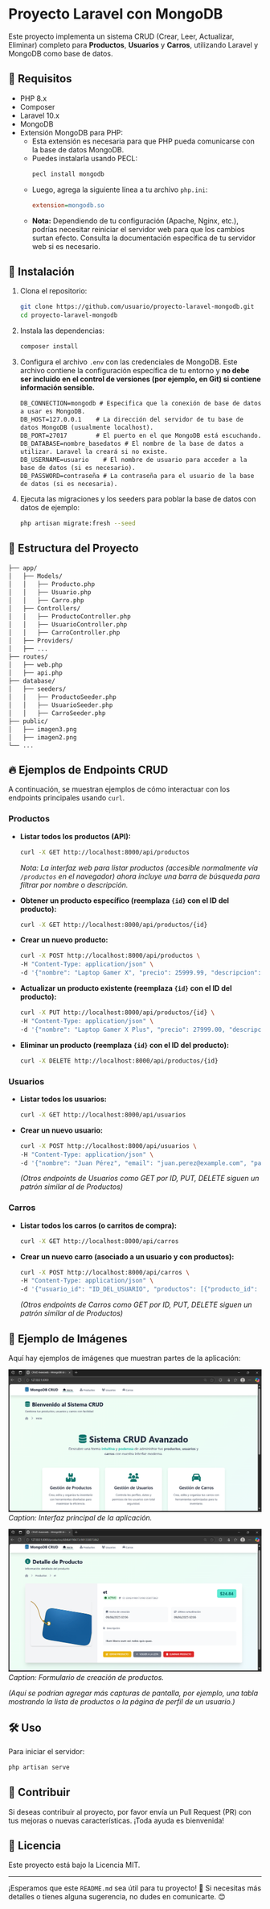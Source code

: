 # Proyecto Laravel con MongoDB

Este proyecto implementa un sistema CRUD (Crear, Leer, Actualizar, Eliminar) completo para **Productos**, **Usuarios** y **Carros**, utilizando Laravel y MongoDB como base de datos.

## 📌 Requisitos

- PHP 8.x
- Composer
- Laravel 10.x
- MongoDB
- Extensión MongoDB para PHP:
    - Esta extensión es necesaria para que PHP pueda comunicarse con la base de datos MongoDB.
    - Puedes instalarla usando PECL:
      ```sh
      pecl install mongodb
      ```
    - Luego, agrega la siguiente línea a tu archivo `php.ini`:
      ```ini
      extension=mongodb.so
      ```
    - **Nota:** Dependiendo de tu configuración (Apache, Nginx, etc.), podrías necesitar reiniciar el servidor web para que los cambios surtan efecto. Consulta la documentación específica de tu servidor web si es necesario.

## 🚀 Instalación

1. Clona el repositorio:
   ```sh
   git clone https://github.com/usuario/proyecto-laravel-mongodb.git
   cd proyecto-laravel-mongodb
   ```

2. Instala las dependencias:
   ```sh
   composer install
   ```

3. Configura el archivo `.env` con las credenciales de MongoDB. Este archivo contiene la configuración específica de tu entorno y **no debe ser incluido en el control de versiones (por ejemplo, en Git) si contiene información sensible.**
   ```env
   DB_CONNECTION=mongodb # Especifica que la conexión de base de datos a usar es MongoDB.
   DB_HOST=127.0.0.1    # La dirección del servidor de tu base de datos MongoDB (usualmente localhost).
   DB_PORT=27017        # El puerto en el que MongoDB está escuchando.
   DB_DATABASE=nombre_basedatos # El nombre de la base de datos a utilizar. Laravel la creará si no existe.
   DB_USERNAME=usuario    # El nombre de usuario para acceder a la base de datos (si es necesario).
   DB_PASSWORD=contraseña # La contraseña para el usuario de la base de datos (si es necesaria).
   ```

4. Ejecuta las migraciones y los seeders para poblar la base de datos con datos de ejemplo:
   ```sh
   php artisan migrate:fresh --seed
   ```

## 📂 Estructura del Proyecto

```
├── app/
│   ├── Models/
│   │   ├── Producto.php
│   │   ├── Usuario.php
│   │   ├── Carro.php
│   ├── Controllers/
│   │   ├── ProductoController.php
│   │   ├── UsuarioController.php
│   │   ├── CarroController.php
│   ├── Providers/
│   ├── ...
├── routes/
│   ├── web.php
│   ├── api.php
├── database/
│   ├── seeders/
│   │   ├── ProductoSeeder.php
│   │   ├── UsuarioSeeder.php
│   │   ├── CarroSeeder.php
├── public/
│   ├── imagen3.png
│   ├── imagen2.png
└── ...
```

## 🔥 Ejemplos de Endpoints CRUD

A continuación, se muestran ejemplos de cómo interactuar con los endpoints principales usando `curl`.

### Productos

- **Listar todos los productos (API):**
  ```sh
  curl -X GET http://localhost:8000/api/productos
  ```
  *Nota: La interfaz web para listar productos (accesible normalmente vía `/productos` en el navegador) ahora incluye una barra de búsqueda para filtrar por nombre o descripción.*

- **Obtener un producto específico (reemplaza `{id}` con el ID del producto):**
  ```sh
  curl -X GET http://localhost:8000/api/productos/{id}
  ```

- **Crear un nuevo producto:**
  ```sh
  curl -X POST http://localhost:8000/api/productos \
  -H "Content-Type: application/json" \
  -d '{"nombre": "Laptop Gamer X", "precio": 25999.99, "descripcion": "Laptop de alto rendimiento para juegos."}'
  ```

- **Actualizar un producto existente (reemplaza `{id}` con el ID del producto):**
  ```sh
  curl -X PUT http://localhost:8000/api/productos/{id} \
  -H "Content-Type: application/json" \
  -d '{"nombre": "Laptop Gamer X Plus", "precio": 27999.00, "descripcion": "Versión actualizada de la laptop de alto rendimiento."}'
  ```

- **Eliminar un producto (reemplaza `{id}` con el ID del producto):**
  ```sh
  curl -X DELETE http://localhost:8000/api/productos/{id}
  ```

### Usuarios

- **Listar todos los usuarios:**
  ```sh
  curl -X GET http://localhost:8000/api/usuarios
  ```

- **Crear un nuevo usuario:**
  ```sh
  curl -X POST http://localhost:8000/api/usuarios \
  -H "Content-Type: application/json" \
  -d '{"nombre": "Juan Pérez", "email": "juan.perez@example.com", "password": "passwordseguro"}'
  ```
  *(Otros endpoints de Usuarios como GET por ID, PUT, DELETE siguen un patrón similar al de Productos)*

### Carros

- **Listar todos los carros (o carritos de compra):**
  ```sh
  curl -X GET http://localhost:8000/api/carros
  ```

- **Crear un nuevo carro (asociado a un usuario y con productos):**
  ```sh
  curl -X POST http://localhost:8000/api/carros \
  -H "Content-Type: application/json" \
  -d '{"usuario_id": "ID_DEL_USUARIO", "productos": [{"producto_id": "ID_DEL_PRODUCTO", "cantidad": 2}]}'
  ```
  *(Otros endpoints de Carros como GET por ID, PUT, DELETE siguen un patrón similar al de Productos)*

## 🌟 Ejemplo de Imágenes

Aquí hay ejemplos de imágenes que muestran partes de la aplicación:

![Interfaz principal de la aplicación](public/image3.png)
*Caption: Interfaz principal de la aplicación.*

![Formulario de creación de productos](public/image2.png)
*Caption: Formulario de creación de productos.*

*(Aquí se podrían agregar más capturas de pantalla, por ejemplo, una tabla mostrando la lista de productos o la página de perfil de un usuario.)*

## 🛠️ Uso

Para iniciar el servidor:
```sh
php artisan serve
```

## 📌 Contribuir

Si deseas contribuir al proyecto, por favor envía un Pull Request (PR) con tus mejoras o nuevas características. ¡Toda ayuda es bienvenida!

## 📜 Licencia

Este proyecto está bajo la Licencia MIT.

---

¡Esperamos que este `README.md` sea útil para tu proyecto! 🚀 Si necesitas más detalles o tienes alguna sugerencia, no dudes en comunicarte. 😊
